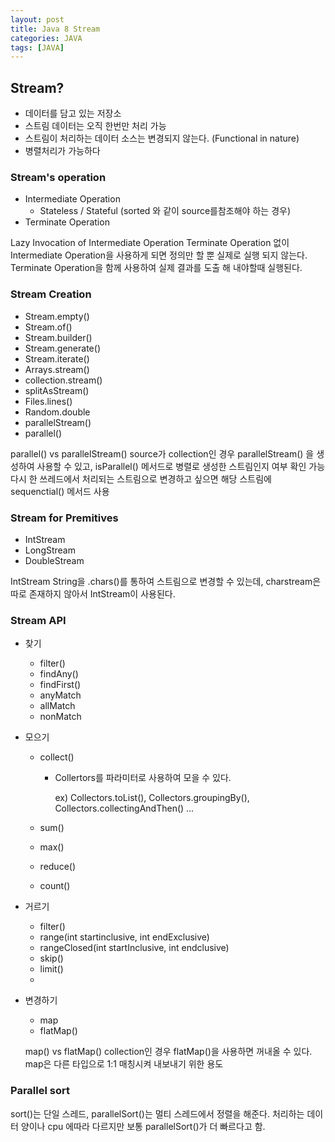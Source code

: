 ```yaml
---
layout: post
title: Java 8 Stream
categories: JAVA
tags: [JAVA]
---
```


## Stream?

- 데이터를 담고 있는 저장소
- 스트림 데이터는 오직 한번만 처리 가능
- 스트림이 처리하는 데이터 소스는 변경되지 않는다. (Functional in nature)
- 병렬처리가 가능하다

### Stream's operation

- Intermediate Operation
    - Stateless / Stateful (sorted 와 같이 source를참조해야 하는 경우)
- Terminate Operation

Lazy Invocation of Intermediate Operation
Terminate Operation 없이 Intermediate Operation을 사용하게 되면 정의만 할 뿐 실제로 실행 되지 않는다. Terminate Operation을 함께 사용하여 실제 결과를 도출 해 내야할때 실행된다. 

### Stream Creation

- Stream.empty()
- Stream.of()
- Stream.<T>builder()
- Stream.generate()
- Stream.iterate()
- Arrays.stream()
- collection.stream()
- splitAsStream()
- Files.lines()
- Random.double
- parallelStream()
- parallel()

parallel() vs parallelStream()
source가 collection인 경우 parallelStream() 을 생성하여 사용할 수 있고, isParallel() 메서드로 병렬로 생성한 스트림인지 여부 확인 가능
다시 한 쓰레드에서 처리되는 스트림으로 변경하고 싶으면 해당 스트림에 sequenctial() 메서드 사용

### Stream for Premitives

- IntStream
- LongStream
- DoubleStream

IntStream
String을 .chars()를 통하여 스트림으로 변경할 수 있는데, charstream은 따로 존재하지 않아서 IntStream이 사용된다.

### Stream API

- 찾기
    - filter()
    - findAny()
    - findFirst()
    - anyMatch
    - allMatch
    - nonMatch
- 모으기
    - collect()
        - Collertors를 파라미터로 사용하여 모을 수 있다. 
          
          ex) Collectors.toList(), Collectors.groupingBy(), Collectors.collectingAndThen() ...

    - sum()
    - max()
    - reduce()
    - count()
- 거르기
    - filter()
    - range(int startinclusive, int endExclusive)
    - rangeClosed(int startInclusive, int endclusive)
    - skip()
    - limit()
    - 
- 변경하기
    - map
    - flatMap()

    map() vs flatMap()
    collection인 경우 flatMap()을 사용하면 꺼내올 수 있다. map은 다른 타입으로 1:1 매칭시켜 내보내기 위한 용도

### Parallel sort

sort()는 단일 스레드, parallelSort()는 멀티 스레드에서 정렬을 해준다. 처리하는 데이터 양이나 cpu 에따라 다르지만 보통 parallelSort()가 더 빠르다고 함.